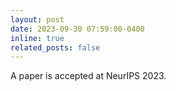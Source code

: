 ```yaml
---
layout: post
date: 2023-09-30 07:59:00-0400
inline: true
related_posts: false
---
```


A paper is accepted at NeurIPS 2023.
